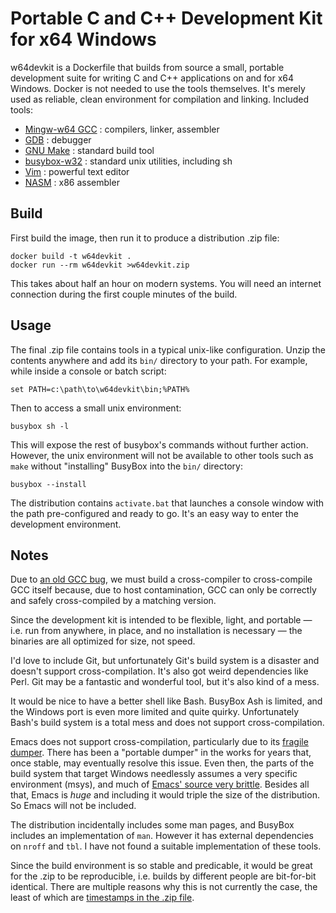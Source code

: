 # Portable C and C++ Development Kit for x64 Windows

w64devkit is a Dockerfile that builds from source a small, portable
development suite for writing C and C++ applications on and for x64
Windows. Docker is not needed to use the tools themselves. It's merely
used as reliable, clean environment for compilation and linking.
Included tools:

* [Mingw-w64 GCC][w64] : compilers, linker, assembler
* [GDB][gdb] : debugger
* [GNU Make][make] : standard build tool
* [busybox-w32][bb] : standard unix utilities, including sh
* [Vim][vim] : powerful text editor
* [NASM][nasm] : x86 assembler

## Build

First build the image, then run it to produce a distribution .zip file:

    docker build -t w64devkit .
    docker run --rm w64devkit >w64devkit.zip

This takes about half an hour on modern systems. You will need an
internet connection during the first couple minutes of the build.

## Usage

The final .zip file contains tools in a typical unix-like configuration.
Unzip the contents anywhere and add its `bin/` directory to your path.
For example, while inside a console or batch script:

    set PATH=c:\path\to\w64devkit\bin;%PATH%

Then to access a small unix environment:

    busybox sh -l

This will expose the rest of busybox's commands without further action.
However, the unix environment will not be available to other tools such
as `make` without "installing" BusyBox into the `bin/` directory:

    busybox --install

The distribution contains `activate.bat` that launches a console window
with the path pre-configured and ready to go. It's an easy way to enter
the development environment.

## Notes

Due to [an old GCC bug][bug], we must build a cross-compiler to
cross-compile GCC itself because, due to host contamination, GCC can
only be correctly and safely cross-compiled by a matching version.

Since the development kit is intended to be flexible, light, and
portable — i.e. run from anywhere, in place, and no installation is
necessary — the binaries are all optimized for size, not speed.

I'd love to include Git, but unfortunately Git's build system is a
disaster and doesn't support cross-compilation. It's also got weird
dependencies like Perl. Git may be a fantastic and wonderful tool, but
it's also kind of a mess.

It would be nice to have a better shell like Bash. BusyBox Ash is
limited, and the Windows port is even more limited and quite quirky.
Unfortunately Bash's build system is a total mess and does not support
cross-compilation.

Emacs does not support cross-compilation, particularly due to its
[fragile dumper][dumper]. There has been a "portable dumper" in the
works for years that, once stable, may eventually resolve this issue.
Even then, the parts of the build system that target Windows needlessly
assumes a very specific environment (msys), and much of [Emacs' source
very brittle][fpending]. Besides all that, Emacs is *huge* and including
it would triple the size of the distribution. So Emacs will not be
included.

The distribution incidentally includes some man pages, and BusyBox
includes an implementation of `man`. However it has external
dependencies on `nroff` and `tbl`. I have not found a suitable
implementation of these tools.

Since the build environment is so stable and predicable, it would be
great for the .zip to be reproducible, i.e. builds by different people
are bit-for-bit identical. There are multiple reasons why this is not
currently the case, the least of which are [timestamps in the .zip
file][zip].


[bb]: https://frippery.org/busybox/
[bug]: https://gcc.gnu.org/legacy-ml/gcc/2017-05/msg00219.html
[dumper]: https://lwn.net/Articles/707615/
[fpending]: http://git.savannah.gnu.org/cgit/emacs.git/tree/lib/fpending.c?h=emacs-26.3&id=96dd0196c28bc36779584e47fffcca433c9309cd
[gdb]: https://www.gnu.org/software/gdb/
[make]: https://www.gnu.org/software/make/
[nasm]: https://www.nasm.us/
[vim]: https://www.vim.org/
[w64]: http://mingw-w64.org/
[zip]: https://tanzu.vmware.com/content/blog/barriers-to-deterministic-reproducible-zip-files
